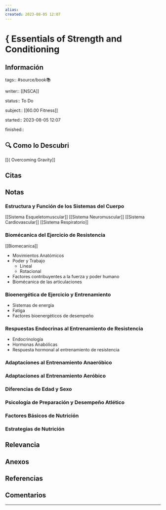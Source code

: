```yaml
---
alias: 
created: 2023-08-05 12:07
---
```

# { Essentials of Strength and Conditioning
## Información
tags:: #source/book📚 

writer:: [[NSCA]]

status:: To Do

subject:: [[60.00 Fitness]]

started:: 2023-08-05 12:07

finished::

## 🔍 Como lo Descubri
[[{ Overcoming Gravity]]


## Citas

## Notas
### Estructura y Función de los Sistemas del Cuerpo
[[Sistema Esqueletomuscular]]
[[Sistema Neuromuscular]]
[[Sistema Cardiovascular]]
[[Sistema Respiratorio]]

### Biomécanica del Ejercicio de Resistencia
[[Biomecanica]]
- Movimientos Anatómicos
- Poder y Trabajo
	- Lineal
	- Rotacional
- Factores contribuyentes a la fuerza y poder humano
- Biomécanica de las articulaciones

### Bioenergética de Ejercicio y Entrenamiento
- Sistemas de energía
- Fatiga
- Factores bioenergéticos de desempeño

### Respuestas Endocrinas al Entrenamiento de Resistencia
- Endocrinología
- Hormonas Anabólicas
- Respuesta hormonal al entrenamiento de resistencia

### Adaptaciones al Entrenamiento Anaeróbico

### Adaptaciones al Entrenamiento Aeróbico

### Diferencias de Edad y Sexo

### Psicología de Preparación y Desempeño Atlético

### Factores Básicos de Nutrición

### Estrategias de Nutrición


## Relevancia

## Anexos

## Referencias

## Comentarios
___

